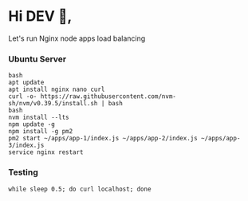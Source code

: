 # Hi DEV 👋,

Let's run Nginx node apps load balancing

### Ubuntu Server

```
bash
apt update
apt install nginx nano curl
curl -o- https://raw.githubusercontent.com/nvm-sh/nvm/v0.39.5/install.sh | bash
bash
nvm install --lts
npm update -g
npm install -g pm2
pm2 start ~/apps/app-1/index.js ~/apps/app-2/index.js ~/apps/app-3/index.js
service nginx restart
```


### Testing

```
while sleep 0.5; do curl localhost; done
```
